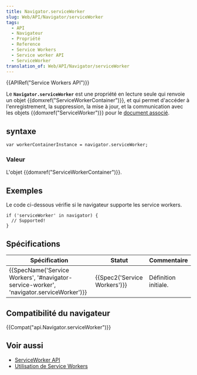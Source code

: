 ```yaml
---
title: Navigator.serviceWorker
slug: Web/API/Navigator/serviceWorker
tags:
  - API
  - Navigateur
  - Propriété
  - Reference
  - Service Workers
  - Service worker API
  - ServiceWorker
translation_of: Web/API/Navigator/serviceWorker
---
```

{{APIRef("Service Workers API")}}

Le **`Navigator.serviceWorker`** est une propriété en lecture seule qui renvoie un objet {{domxref("ServiceWorkerContainer")}}, et qui permet d'accéder à l'enregistrement, la suppression, la mise à jour, et la communication avec les objets {{domxref("ServiceWorker")}} pour le [document  associé](https://html.spec.whatwg.org/multipage/browsers.html#concept-document-window).

## syntaxe

    var workerContainerInstance = navigator.serviceWorker;

### Valeur

L'objet {{domxref("ServiceWorkerContainer")}}.



## Exemples

Le code ci-dessous vérifie si le navigateur supporte les service workers.

    if ('serviceWorker' in navigator) {
      // Supported!
    }



## Spécifications

| Spécification                                                                                                        | Statut                               | Commentaire          |
| -------------------------------------------------------------------------------------------------------------------- | ------------------------------------ | -------------------- |
| {{SpecName('Service Workers', '#navigator-service-worker', 'navigator.serviceWorker')}} | {{Spec2('Service Workers')}} | Définition initiale. |

## Compatibilité du navigateur

{{Compat("api.Navigator.serviceWorker")}}

## Voir aussi

- [ServiceWorker API](/en-US/docs/Web/API/ServiceWorker_API)
- [Utilisation de Service Workers](/en-US/docs/Web/API/ServiceWorker_API/Using_Service_Workers)
